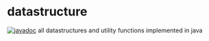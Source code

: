 # datastructure
[![javadoc](https://javadoc.io/badge2/com.github.piyushpriyadarshi/javautility/javadoc.svg)](https://javadoc.io/doc/com.github.piyushpriyadarshi/javautility)
all datastructures  and utility functions implemented in java
